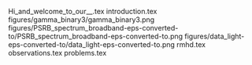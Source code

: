 Hi_and_welcome_to_our__.tex
introduction.tex
figures/gamma_binary3/gamma_binary3.png
figures/PSRB_spectrum_broadband-eps-converted-to/PSRB_spectrum_broadband-eps-converted-to.png
figures/data_light-eps-converted-to/data_light-eps-converted-to.png
rmhd.tex
observations.tex
problems.tex